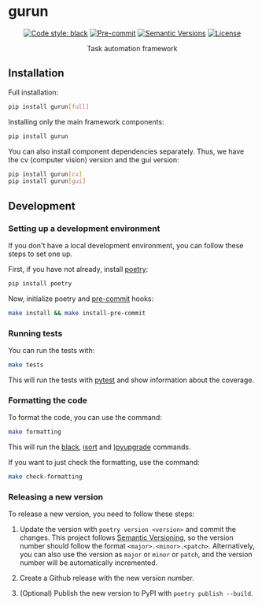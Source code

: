 # gurun

<div align="center">

[![Code style: black](https://img.shields.io/badge/code%20style-black-000000.svg)](https://github.com/psf/black)
[![Pre-commit](https://img.shields.io/badge/pre--commit-enabled-brightgreen?logo=pre-commit&logoColor=white)](https://github.com/gabrielguarisa/gurun/blob/master/.pre-commit-config.yaml)
[![Semantic Versions](https://img.shields.io/badge/%20%20%F0%9F%93%A6%F0%9F%9A%80-semantic--versions-e10079.svg)](https://github.com/gabrielguarisa/gurun/releases)
[![License](https://img.shields.io/github/license/gabrielguarisa/gurun)](https://github.com/gabrielguarisa/gurun/blob/master/LICENSE)

Task automation framework

</div>

## Installation

Full installation:

```bash
pip install gurun[full]
```

Installing only the main framework components:

```bash
pip install gurun
```

You can also install component dependencies separately. Thus, we have the cv (computer vision) version and the gui version:

```bash
pip install gurun[cv] 
pip install gurun[gui]
```

## Development
### Setting up a development environment

If you don't have a local development environment, you can follow these steps to set one up.

First, if you have not already, install [poetry](https://python-poetry.org/):

```bash
pip install poetry
```

Now, initialize poetry and [pre-commit](https://pre-commit.com/) hooks:

```bash
make install && make install-pre-commit
```

### Running tests

You can run the tests with:

```bash
make tests
```

This will run the tests with [pytest](https://docs.pytest.org/en/latest/) and show information about the coverage.

### Formatting the code

To format the code, you can use the command:

```bash
make formatting
```

This will run the [black](https://github.com/psf/black), [isort](https://github.com/PyCQA/isort) and )[pyupgrade](https://github.com/asottile/pyupgrade) commands.

If you want to just check the formatting, use the command:

```bash
make check-formatting
```

### Releasing a new version

To release a new version, you need to follow these steps:

1. Update the version with `poetry version <version>` and commit the changes. This project follows [Semantic Versioning](http://semver.org/), so the version number should follow the format `<major>.<minor>.<patch>`. Alternatively, you can also use the version as `major` or `minor` or `patch`, and the version number will be automatically incremented.

2. Create a Github release with the new version number.

3. (Optional) Publish the new version to PyPI with `poetry publish --build`.
